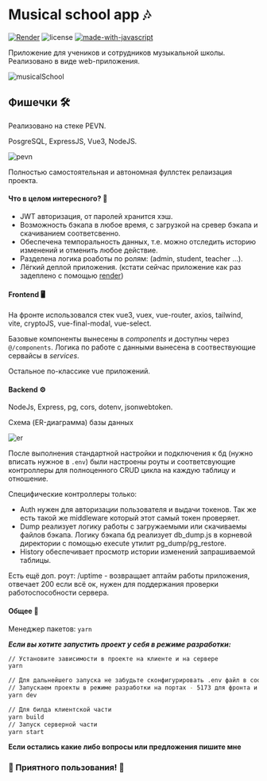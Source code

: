 # Musical school app :notes:

[![Render](https://img.shields.io/badge/Render_deploy-success-lightgreen.svg)](https://www.render.com)
![license](https://img.shields.io/github/license/neketli/musical-school-app-vue3.svg)
[![made-with-javascript](https://img.shields.io/badge/Made%20with-JavaScript-1f425f.svg)](https://www.javascript.com)

Приложение для учеников и сотрудников музыкальной школы. Реализовано в виде web-приложения.

![musicalSchool](https://user-images.githubusercontent.com/48692866/191684382-1ee908b1-c6cb-47ba-947f-d9e820cb347b.gif)

## Фишечки :hammer_and_wrench:

Реализовано на стеке PEVN.

PosgreSQL, ExpressJS, Vue3, NodeJS.

![pevn](https://user-images.githubusercontent.com/48692866/192093796-b049dea0-6110-480e-9fcd-023b59ec362a.png)

Полностью самостоятельная и автономная фуллстек релаизация проекта. 

#### Что в целом интересного? :star2:

- JWT авторизация, от паролей хранится хэш.
- Возможность бэкапа в любое время, с загрузкой на сревер бэкапа и скачиванием соответсвенно.
- Обеспечена темпоральность данных, т.е. можно отследить историю изменений и отменить любое действие.
- Разделена логика роаботы по ролям: (admin, student, teacher ...).
- Лёгкий деплой приложения. (кстати сейчас приложение как раз задеплено с помощью [render](https://render.com/))

#### Frontend :desktop_computer:

На фронте использовался стек vue3, vuex, vue-router, axios, tailwind, vite, cryptoJS, vue-final-modal, vue-select.

Базовые компоненты вынесены в *components* и доступны через `@/components`.
Логика по работе с данными вынесена в соотвествующие сервайсы в *services*.

Остальное по-классике vue приложений.

#### Backend :gear:

NodeJs, Express, pg, cors, dotenv, jsonwebtoken.

Схема (ER-диаграмма) базы данных

![er](https://user-images.githubusercontent.com/48692866/191688088-8942c72e-8f42-470d-b280-b365e46a7c78.jpg)

После выполнения стандартной настройки и подключения к бд (нужно вписать нужное в `.env`) были настроены роуты и соответсвующие контроллеры для полноценного CRUD цикла на каждую таблицу и отношение.

Специфические контроллеры только:
- Auth нужен для авторизации пользователя и выдачи токенов. Так же есть такой же middleware который этот самый токен проверяет.
- Dump реализует логику работы с загружаемыми или скачиваемы файлов бэкапа. Логику бэкапа бд реализует db_dump.js в корневой директории  с помощью execute утилит pg_dump/pg_restore.
- History обеспечивает просмотр истории изменений запрашиваемой таблицы.

Есть ещё доп. роут: /uptime - возвращает аптайм работы приложения, отвечает 200 если всё ок, нужен для поддержания проверки работоспособности сервера.

 #### Общее :large_blue_diamond:

Менеджер пакетов: `yarn`

***Если вы хотите запустить проект у себя в режиме разработки:***
```bash
// Установите зависимости в проекте на клиенте и на сервере
yarn 

// Для дальнейшего запуска не забудьте сконфигурировать .env файл в соотвествии с примерами в папках. 
// Запускаем проекты в режиме разработки на портах - 5173 для фронта и 3000 для бэкенда. 
yarn dev

// Для билда клиентской части
yarn build
// Запуск серверной части
yarn start
```

**Если остались какие либо вопросы или предложения пишите мне**

 ### :musical_keyboard: Приятного пользования! :sunrise:
 
